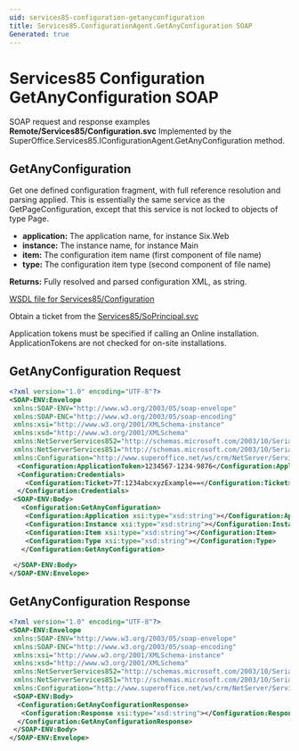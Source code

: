 ```yaml
---
uid: services85-configuration-getanyconfiguration
title: Services85.ConfigurationAgent.GetAnyConfiguration SOAP
Generated: true
---
```


# Services85 Configuration GetAnyConfiguration SOAP

SOAP request and response examples **Remote/Services85/Configuration.svc**
Implemented by the <see cref="M:SuperOffice.Services85.IConfigurationAgent.GetAnyConfiguration">SuperOffice.Services85.IConfigurationAgent.GetAnyConfiguration</see> method.

## GetAnyConfiguration

Get one defined configuration fragment, with full reference resolution and parsing applied. This is essentially the same service as the GetPageConfiguration, except that this service is not locked to objects of type Page.

* **application:** The application name, for instance Six.Web
* **instance:** The instance name, for instance Main
* **item:** The configuration item name (first component of file name)
* **type:** The configuration item type (second component of file name)

**Returns:** Fully resolved and parsed configuration XML, as string.


[WSDL file for Services85/Configuration](../Services85-Configuration.md)

Obtain a ticket from the [Services85/SoPrincipal.svc](../SoPrincipal/index.md)

Application tokens must be specified if calling an Online installation. ApplicationTokens are not checked for on-site installations.

## GetAnyConfiguration Request

```xml
<?xml version="1.0" encoding="UTF-8"?>
<SOAP-ENV:Envelope
 xmlns:SOAP-ENV="http://www.w3.org/2003/05/soap-envelope"
 xmlns:SOAP-ENC="http://www.w3.org/2003/05/soap-encoding"
 xmlns:xsi="http://www.w3.org/2001/XMLSchema-instance"
 xmlns:xsd="http://www.w3.org/2001/XMLSchema"
 xmlns:NetServerServices852="http://schemas.microsoft.com/2003/10/Serialization/Arrays"
 xmlns:NetServerServices851="http://schemas.microsoft.com/2003/10/Serialization/"
 xmlns:Configuration="http://www.superoffice.net/ws/crm/NetServer/Services85">
  <Configuration:ApplicationToken>1234567-1234-9876</Configuration:ApplicationToken>
  <Configuration:Credentials>
    <Configuration:Ticket>7T:1234abcxyzExample==</Configuration:Ticket>
  </Configuration:Credentials>
 <SOAP-ENV:Body>
   <Configuration:GetAnyConfiguration>
    <Configuration:Application xsi:type="xsd:string"></Configuration:Application>
    <Configuration:Instance xsi:type="xsd:string"></Configuration:Instance>
    <Configuration:Item xsi:type="xsd:string"></Configuration:Item>
    <Configuration:Type xsi:type="xsd:string"></Configuration:Type>
   </Configuration:GetAnyConfiguration>

 </SOAP-ENV:Body>
</SOAP-ENV:Envelope>

```


## GetAnyConfiguration Response

```xml
<?xml version="1.0" encoding="UTF-8"?>
<SOAP-ENV:Envelope
 xmlns:SOAP-ENV="http://www.w3.org/2003/05/soap-envelope"
 xmlns:SOAP-ENC="http://www.w3.org/2003/05/soap-encoding"
 xmlns:xsi="http://www.w3.org/2001/XMLSchema-instance"
 xmlns:xsd="http://www.w3.org/2001/XMLSchema"
 xmlns:NetServerServices852="http://schemas.microsoft.com/2003/10/Serialization/Arrays"
 xmlns:NetServerServices851="http://schemas.microsoft.com/2003/10/Serialization/"
 xmlns:Configuration="http://www.superoffice.net/ws/crm/NetServer/Services85">
 <SOAP-ENV:Body>
  <Configuration:GetAnyConfigurationResponse>
   <Configuration:Response xsi:type="xsd:string"></Configuration:Response>
  </Configuration:GetAnyConfigurationResponse>
 </SOAP-ENV:Body>
</SOAP-ENV:Envelope>

```

